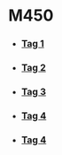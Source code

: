 # M450

- ### [Tag 1](https://github.com/LevinWiederkehr/M450-Applikationen_testen/tree/main/Grundlagen_%C3%9Cbungen/Levin#tag-1)

- ### [Tag 2](https://github.com/LevinWiederkehr/M450-Applikationen_testen/tree/main/Grundlagen_%C3%9Cbungen/Levin#tag-2)

- ### [Tag 3](https://github.com/LevinWiederkehr/M450-Applikationen_testen/tree/main/Grundlagen_%C3%9Cbungen/Levin#tag-3)

- ### [Tag 4](https://github.com/LevinWiederkehr/M450-Applikationen_testen/tree/main/Grundlagen_%C3%9Cbungen/Levin#tag-4)

- ### [Tag 4](https://github.com/LevinWiederkehr/M450-Applikationen_testen/tree/main/Grundlagen_%C3%9Cbungen/Levin#tag-5)



